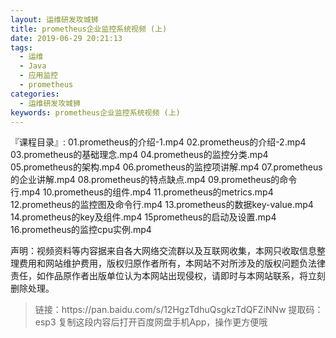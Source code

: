 ```yaml
---
layout: 运维研发攻城狮
title: prometheus企业监控系统视频 (上)
date: 2019-06-29 20:21:13
tags:
  - 运维
  - Java
  - 应用监控
  - prometheus
categories:
  - 运维研发攻城狮
keywords: prometheus企业监控系统视频 (上)
---
```


『课程目录』:
01.prometheus的介绍-1.mp4
02.prometheus的介绍-2.mp4
03.prometheus的基础理念.mp4
04.prometheus的监控分类.mp4
05.prometheus的架构.mp4
06.prometheus的监控项讲解.mp4
07.prometheus的企业讲解.mp4
08.prometheus的特点缺点.mp4
09.prometheus的命令行.mp4
10.prometheus的组件.mp4
11.prometheus的metrics.mp4
12.prometheus的监控图及命令行.mp4
13.prometheus的数据key-value.mp4
14.prometheus的key及组件.mp4
15prometheus的启动及设置.mp4
16.prometheus的监控cpu实例.mp4
<!-- more -->

<div class="post-copyright">
    <div class="post-copyright__author">
      <span class="post-copyright-meta">声明：视频资料等内容据来自各大网络交流群以及互联网收集，本网只收取信息整理费用和网站维护费用，版权归原作者所有，本网站不对所涉及的版权问题负法律责任，如作品原作者出版单位认为本网站出现侵权，请即时与本网站联系，将立刻删除处理。 </span>
    </div>
</div>

<blockquote class="blockquote-center">
链接：https://pan.baidu.com/s/12HgzTdhuQsgkzTdQFZiNNw
提取码：esp3
复制这段内容后打开百度网盘手机App，操作更方便哦
</blockquote>
